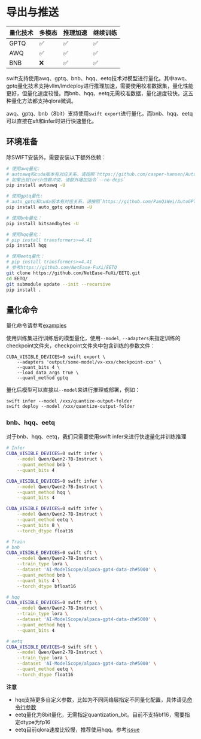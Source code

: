 # 导出与推送

| 量化技术 | 多模态 | 推理加速 | 继续训练 |
| -------- | ------ | -------- | -------- |
| GPTQ     | ✅      | ✅        | ✅        |
| AWQ      | ✅      | ✅        | ✅        |
| BNB      | ❌      | ✅        | ✅        |

swift支持使用awq、gptq、bnb、hqq、eetq技术对模型进行量化。其中awq、gptq量化技术支持vllm/lmdeploy进行推理加速，需要使用校准数据集，量化性能更好，但量化速度较慢。而bnb、hqq、eetq无需校准数据，量化速度较快。这五种量化方法都支持qlora微调。

awq、gptq、bnb（8bit）支持使用`swift export`进行量化。而bnb、hqq、eetq可以直接在sft和infer时进行快速量化。

## 环境准备

除SWIFT安装外，需要安装以下额外依赖：
```bash
# 使用awq量化:
# autoawq和cuda版本有对应关系，请按照`https://github.com/casper-hansen/AutoAWQ`选择版本
# 如果出现torch依赖冲突，请额外增加指令`--no-deps`
pip install autoawq -U

# 使用gptq量化:
# auto_gptq和cuda版本有对应关系，请按照`https://github.com/PanQiWei/AutoGPTQ#quick-installation`选择版本
pip install auto_gptq optimum -U

# 使用bnb量化：
pip install bitsandbytes -U

# 使用hqq量化：
# pip install transformers>=4.41
pip install hqq

# 使用eetq量化：
# pip install transformers>=4.41
# 参考https://github.com/NetEase-FuXi/EETQ
git clone https://github.com/NetEase-FuXi/EETQ.git
cd EETQ/
git submodule update --init --recursive
pip install .
```

## 量化命令

量化命令请参考[examples](https://github.com/modelscope/ms-swift/tree/main/examples/export)

使用训练集进行训练后的模型量化，使用`--model`, `--adapters`来指定训练的checkpoint文件夹，checkpoint文件夹中包含训练的参数文件：

```shell
CUDA_VISIBLE_DEVICES=0 swift export \
    --adapters 'output/some-model/vx-xxx/checkpoint-xxx' \
    --quant_bits 4 \
    --load_data_args true \
    --quant_method gptq
```

量化后模型可以直接以`--model`来进行推理或部署，例如：
```shell
swift infer --model /xxx/quantize-output-folder
swift deploy --model /xxx/quantize-output-folder
```

### bnb、hqq、eetq
对于bnb、hqq、eetq，我们只需要使用swift infer来进行快速量化并训练推理
```bash
# Infer
CUDA_VISIBLE_DEVICES=0 swift infer \
    --model Qwen/Qwen2-7B-Instruct \
    --quant_method bnb \
    --quant_bits 4

CUDA_VISIBLE_DEVICES=0 swift infer \
    --model Qwen/Qwen2-7B-Instruct \
    --quant_method hqq \
    --quant_bits 4

CUDA_VISIBLE_DEVICES=0 swift infer \
    --model Qwen/Qwen2-7B-Instruct \
    --quant_method eetq \
    --quant_bits 8 \
    --torch_dtype float16

# Train
# bnb
CUDA_VISIBLE_DEVICES=0 swift sft \
    --model Qwen/Qwen2-7B-Instruct \
    --train_type lora \
    --dataset 'AI-ModelScope/alpaca-gpt4-data-zh#5000' \
    --quant_method bnb \
    --quant_bits 4 \
    --torch_dtype bfloat16

# hqq
CUDA_VISIBLE_DEVICES=0 swift sft \
    --model Qwen/Qwen2-7B-Instruct \
    --train_type lora \
    --dataset 'AI-ModelScope/alpaca-gpt4-data-zh#5000' \
    --quant_method hqq \
    --quant_bits 4

# eetq
CUDA_VISIBLE_DEVICES=0 swift sft \
    --model Qwen/Qwen2-7B-Instruct \
    --train_type lora \
    --dataset 'AI-ModelScope/alpaca-gpt4-data-zh#5000' \
    --quant_method eetq \
    --torch_dtype float16
```

**注意**
- hqq支持更多自定义参数，比如为不同网络层指定不同量化配置，具体请见[命令行参数](命令行参数.md)
- eetq量化为8bit量化，无需指定quantization_bit。目前不支持bf16，需要指定dtype为fp16
- eetq目前qlora速度比较慢，推荐使用hqq。参考[issue](https://github.com/NetEase-FuXi/EETQ/issues/17)
